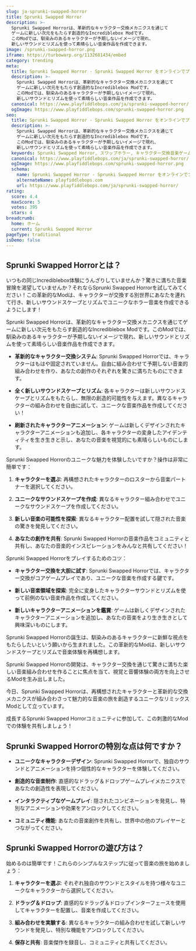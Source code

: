 ```yaml
---
slug: ja-sprunki-swapped-horror
title: Sprunki Swapped Horror
description: >-
  Sprunki Swapped Horrorは、革新的なキャラクター交換メカニクスを通じて
  ゲームに新しい次元をもたらす創造的なIncrediblebox Modです。
  このModでは、馴染みのあるキャラクターが予期しないイメージで現れ、
  新しいサウンドとリズムを使って素晴らしい音楽作品を作成できます。
image: /sprunki-swapped-horror.png
iframe: https://turbowarp.org/1132681434/embed
category: trending
meta:
  title: Sprunki Swapped Horror - Sprunki Swapped Horror をオンラインでプレイ
  description: >-
    Sprunki Swapped Horrorは、革新的なキャラクター交換メカニクスを通じて
    ゲームに新しい次元をもたらす創造的なIncrediblebox Modです。
    このModでは、馴染みのあるキャラクターが予期しないイメージで現れ、
    新しいサウンドとリズムを使って素晴らしい音楽作品を作成できます。
  canonical: https://www.playfiddlebops.com/ja/sprunki-swapped-horror/
  ogImage: https://www.playfiddlebops.com/sprunki-swapped-horror.png
seo:
  title: Sprunki Swapped Horror - Sprunki Swapped Horror をオンラインでプレイ
  description: >-
    Sprunki Swapped Horrorは、革新的なキャラクター交換メカニクスを通じて
    ゲームに新しい次元をもたらす創造的なIncrediblebox Modです。
    このModでは、馴染みのあるキャラクターが予期しないイメージで現れ、
    新しいサウンドとリズムを使って素晴らしい音楽作品を作成できます。
  keywords: Sprunki Swapped Horror, スワップホラー, キャラクター交換音楽ゲーム
  canonical: https://www.playfiddlebops.com/ja/sprunki-swapped-horror/
  ogImage: https://www.playfiddlebops.com/sprunki-swapped-horror.png
  schema:
    name: Sprunki Swapped Horror - Sprunki Swapped Horror をオンラインでプレイ
    alternateName: playfiddlebops.com
    url: https://www.playfiddlebops.com/ja/sprunki-swapped-horror/
rating:
  score: 4.4
  maxScore: 5
  votes: 395
  stars: 4
breadcrumb:
  home: ホーム
  current: Sprunki Swapped Horror
pageType: traditional
isDemo: false
---
```


## Sprunki Swapped Horrorとは？

いつもの同じIncrediblebox体験にうんざりしていませんか？驚きに満ちた音楽冒険を渇望していませんか？それならSprunki Swapped Horrorを試してみてください！この革新的なModは、キャラクターが交換する別世界にあなたを連れて行き、新しいサウンドスケープとリズムでユニークなホラー音楽を作成できるようにします！

Sprunki Swapped Horrorは、革新的なキャラクター交換メカニクスを通じてゲームに新しい次元をもたらす創造的なIncrediblebox Modです。このModでは、馴染みのあるキャラクターが予期しないイメージで現れ、新しいサウンドとリズムを使って素晴らしい音楽作品を作成できます。

- **革新的なキャラクター交換システム**: Sprunki Swapped Horrorでは、キャラクターはもはや固定されていません。自由に組み合わせて予期しない音楽的組み合わせを作り、あなたの創作のそれぞれを驚きに満ちたものにできます。

- **全く新しいサウンドスケープとリズム**: 各キャラクターは新しいサウンドスケープとリズムをもたらし、無限の創造的可能性を与えます。異なるキャラクターの組み合わせを自由に試して、ユニークな音楽作品を作成してください！

- **刷新されたキャラクターアニメーション**: ゲームは新しくデザインされたキャラクターアニメーションも追加し、各キャラクターの変身したアイデンティティを生き生きと示し、あなたの音楽を視覚的にも素晴らしいものにします。

Sprunki Swapped Horrorのユニークな魅力を体験したいですか？操作は非常に簡単です：

1. **キャラクターを選ぶ**: 再構想されたキャラクターのロスターから音楽パートナーを選択してください。

2. **ユニークなサウンドスケープを作成**: 異なるキャラクター組み合わせでユニークなサウンドスケープを作成してください。

3. **新しい音楽の可能性を探索**: 異なるキャラクター配置を試して隠された音楽の驚きを発見してください。

4. **あなたの創作を共有**: Sprunki Swapped Horrorの音楽作品をコミュニティと共有し、あなたの音楽的インスピレーションをみんなと共有してください！

Sprunki Swapped Horrorをプレイするためのコツ：

- **キャラクター交換を大胆に試す**: Sprunki Swapped Horrorでは、キャラクター交換がコアゲームプレイであり、ユニークな音楽を作成する鍵です。

- **新しい音楽領域を探索**: 完全に変身したキャラクターサウンドとリズムを使って前例のない音楽作品を作成してください。

- **新しいキャラクターアニメーションを鑑賞**: ゲームは新しくデザインされたキャラクターアニメーションを追加し、あなたの音楽をより生き生きとして興味深いものにします。

Sprunki Swapped Horrorの誕生は、馴染みのあるキャラクターに新鮮な視点をもたらしたいという願いから生まれました。この革新的なModは、新しいサウンドスケープとリズムで音楽体験を再構想します。

Sprunki Swapped Horrorの開発は、キャラクター交換を通じて驚きに満ちた楽しい音楽組み合わせを作ることに焦点を当て、視覚と音響体験の両方を向上させるModを生み出しました。

今日、Sprunki Swapped Horrorは、再構想されたキャラクターと革新的な交換メカニクスが組み合わさって魅力的な音楽の旅を創造するユニークなリミックスModとして立っています。

成長するSprunki Swapped Horrorコミュニティに参加して、この刺激的なModでの体験を共有しましょう！

## Sprunki Swapped Horrorの特別な点は何ですか？

- **ユニークなキャラクターデザイン**: Sprunki Swapped Horrorで、独自のサウンドとアニメーションを持つ個性的なキャラクターを体験してください。

- **創造的な音楽制作**: 直感的なドラッグ＆ドロップゲームプレイメカニクスであなたの創造性を表現してください。

- **インタラクティブなゲームプレイ**: 隠されたコンビネーションを発見し、特別なアニメーションや効果をアンロックしてください。

- **コミュニティ機能**: あなたの音楽創作を共有し、世界中の他のプレイヤーとつながってください。

## Sprunki Swapped Horrorの遊び方は？

始めるのは簡単です！これらのシンプルなステップに従って音楽の旅を始めましょう：

1. **キャラクターを選ぶ**: それぞれ独自のサウンドとスタイルを持つ様々なユニークなキャラクターから選択してください。

2. **ドラッグ＆ドロップ**: 直感的なドラッグ＆ドロップインターフェースを使用してキャラクターを配置し、音楽を作成してください。

3. **組み合わせを実験する**: 異なるキャラクターの組み合わせを試して新しいサウンドを発見し、特別な機能をアンロックしてください。

4. **保存と共有**: 音楽傑作を録音し、コミュニティと共有してください。